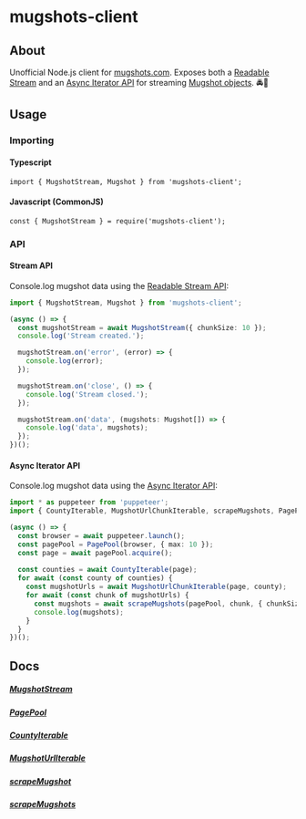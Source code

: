 # mugshots-client

## About
Unofficial Node.js client for [mugshots.com](https://mugshots.com/).  Exposes both a [Readable Stream](https://nodejs.org/api/stream.html#stream_readable_streams) and an [Async Iterator API](https://developer.mozilla.org/en-US/docs/Web/JavaScript/Reference/Global_Objects/Symbol/asyncIterator) for streaming [Mugshot objects](https://github.com/agaricide/mugshots-client/blob/master/src/client/types/Mugshot.ts). 🚔👮

## Usage

### Importing
#### Typescript

`import { MugshotStream, Mugshot } from 'mugshots-client';`


#### Javascript (CommonJS)

`const { MugshotStream } = require('mugshots-client');`

### API
#### Stream API

Console.log mugshot data using the [Readable Stream API](https://github.com/agaricide/mugshots-client/blob/master/example/stream.ts):

```ts
import { MugshotStream, Mugshot } from 'mugshots-client';

(async () => {
  const mugshotStream = await MugshotStream({ chunkSize: 10 });
  console.log('Stream created.');

  mugshotStream.on('error', (error) => {
    console.log(error);
  });

  mugshotStream.on('close', () => {
    console.log('Stream closed.');
  });

  mugshotStream.on('data', (mugshots: Mugshot[]) => {
    console.log('data', mugshots);
  });
})();
```

#### Async Iterator API

Console.log mugshot data using the [Async Iterator API](https://github.com/agaricide/mugshots-client/blob/master/example/iterables.ts):

```ts
import * as puppeteer from 'puppeteer';
import { CountyIterable, MugshotUrlChunkIterable, scrapeMugshots, PagePool, Mugshot } from 'mugshots-client';

(async () => {
  const browser = await puppeteer.launch();
  const pagePool = PagePool(browser, { max: 10 });
  const page = await pagePool.acquire();
 
  const counties = await CountyIterable(page);
  for await (const county of counties) {
    const mugshotUrls = await MugshotUrlChunkIterable(page, county);
    for await (const chunk of mugshotUrls) {
      const mugshots = await scrapeMugshots(pagePool, chunk, { chunkSize: 20 });
      console.log(mugshots);
    }
  }
})();
```

## Docs

##### [MugshotStream](docs/modules/_client_mugshots_mugshotstream_.md)
##### [PagePool](docs/modules/_client_utils_pagepool_.md)
##### [CountyIterable](docs/modules/_client_counties_countyiterable_.md)
##### [MugshotUrlIterable](docs/modules/_client_mugshots_mugshoturliterable_.md)
##### [scrapeMugshot](docs/modules/_client_mugshots_scrapemugshot_.md)
##### [scrapeMugshots](docs/modules/_client_mugshots_scrapemugshots_.md)
